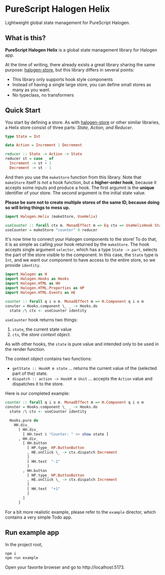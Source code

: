 # PureScript Halogen Helix

Lightweight global state management for PureScript Halogen.

## What is this?

**PureScript Halogen Helix** is a global state management library for Halogen app.

At the time of writing, there already exists a great library sharing the same purpose: [halogen-store](https://github.com/thomashoneyman/purescript-halogen-store), but this library differs in several points:

- This library only supports hook style components
- Instead of having a single large store, you can define small stores as many as you want.
- No typeclass, no transformers

## Quick Start

You start by defining a store. As with [halogen-store](https://github.com/thomashoneyman/purescript-halogen-store) or other similar libraries, a Helix store consist of three parts: _State, Action, and Reducer_.

```purs
type State = Int

data Action = Increment | Decrement

reducer :: State -> Action -> State
reducer st = case _ of
  Increment -> st + 1
  Decrement -> st - 1
```

And then you use the `makeStore` function from this library. Note that `makeStore` itself is not a hook function, but a **higher-order hook**, because it accepts some inputs and produce a hook. The first argumnt is the **unique** identifier of your store. The second argument is the initial state value.

**Please be sure not to create multiple stores of the same ID, because doing so will bring things to mess up.**

```purs
import Halogen.Helix (makeStore, UseHelix)

useCounter :: forall ctx m. MonadEffect m => Eq ctx => UseHelixHook State Action ctx m
useCounter = makeStore "counter" 0 reducer
```

It's now time to connect your Halogen components to the store!
To do that, it is as simple as calling your hook returned by the `makeStore`.
The hook accepts single argument `selector`, which has a type `State -> part`, selects the part of the store visible to the component.
In this case, the `State` type is `Int`, and we want our component to have access to the entire store, so we provide `identity`.

```purs
import Halogen as H
import Halogen.Hooks as Hooks
import Halogen.HTML as HH
import Halogen.HTML.Properties as HP
import Halogen.HTML.Events as HE

counter :: forall q i o m. MonadEffect m => H.Component q i o m
conuter = Hooks.component \_ _ -> Hooks.do
  state /\ ctx <- useCounter identity
```

`useCounter` hook returns two things:

1. `state`, the current state value
2. `ctx`, the _store context object_.

As with other hooks, the `state` is pure value and intended only to be used in the render function.

The context object contains two functions:

- `getState :: HookM m state` ... returns the current value of the (selected part of the) state.
- `dispatch :: action -> HookM m Unit` ... accepts the `Action` value and dispatches it to the store.

Here is our completed example:

```purs
counter :: forall q i o m. MonadEffect m => H.Component q i o m
conuter = Hooks.component \_ _ -> Hooks.do
  state /\ ctx <- useCounter identity

  Hooks.pure do
    HH.div_
      [ HH.div_
        [ HH.text $ "Counter: " <> show state ]
      , HH.div_
        [ HH.button
          [ HP.type_ HP.ButtonButton
          , HE.onClick \_ -> ctx.dispatch Decrement
          ]
          [ HH.text  "-1"
          ]
        , HH.button
          [ HP.type_ HP.ButtonButton
          , HE.onClick \_ -> ctx.dispatch Increment
          ]
          [ HH.text  "+1"
          ]
        ]
      ]
```

For a bit more realistic example, please refer to the `example` director, which contains a very simple Todo app.

## Run example app

In the project root,

```sh
npm i
npm run example
```

Open your favorite browser and go to http://localhost:5173.
